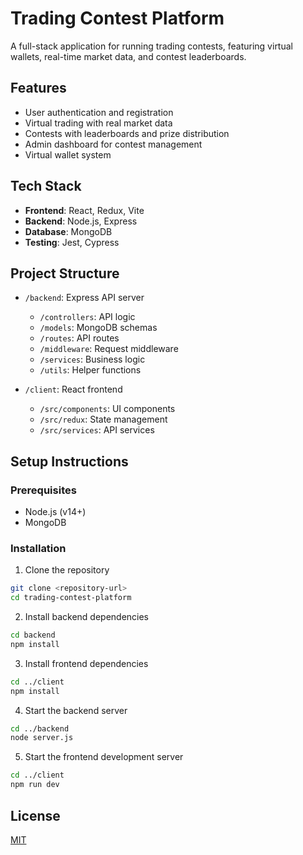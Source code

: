 # Trading Contest Platform

A full-stack application for running trading contests, featuring virtual wallets, real-time market data, and contest leaderboards.

## Features

- User authentication and registration
- Virtual trading with real market data
- Contests with leaderboards and prize distribution
- Admin dashboard for contest management
- Virtual wallet system

## Tech Stack

- **Frontend**: React, Redux, Vite
- **Backend**: Node.js, Express
- **Database**: MongoDB
- **Testing**: Jest, Cypress

## Project Structure

- `/backend`: Express API server
  - `/controllers`: API logic
  - `/models`: MongoDB schemas
  - `/routes`: API routes
  - `/middleware`: Request middleware
  - `/services`: Business logic
  - `/utils`: Helper functions
  
- `/client`: React frontend
  - `/src/components`: UI components
  - `/src/redux`: State management
  - `/src/services`: API services

## Setup Instructions

### Prerequisites

- Node.js (v14+)
- MongoDB

### Installation

1. Clone the repository
```bash
git clone <repository-url>
cd trading-contest-platform
```

2. Install backend dependencies
```bash
cd backend
npm install
```

3. Install frontend dependencies
```bash
cd ../client
npm install
```

4. Start the backend server
```bash
cd ../backend
node server.js
```

5. Start the frontend development server
```bash
cd ../client
npm run dev
```

## License

[MIT](LICENSE) 